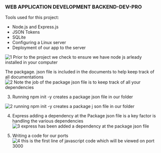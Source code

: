 ### WEB APPLICATION DEVELOPMENT BACKEND-DEV-PRO
 Tools used for this project:
- Node.js and Express.js
- JSON Tokens
- SQLite
- Configuring a Linux server
- Deployment of our app to the server
  
![1  Prior to the project we check to ensure we have node js arleady installed in your computer](https://github.com/user-attachments/assets/11a5063f-2f44-492a-b44f-a724e860e9eb)


The packgage. json file is included in the documents to help keep track of all documentations
![2  Note the job of the package json file is to keep track of all your dependencies](https://github.com/user-attachments/assets/4a8ddeeb-b139-49ed-a12f-15cb85924e21)

3. Running npm init -y creates a package json file in our folder

  ![2  running npm init -y creates a package j son file in our folder](https://github.com/user-attachments/assets/c8d81cad-56e2-430e-9f22-d19f57dc1a2a)

4. Express adding a dependency at the Package json file is a key factor is handling the various dependencies
   ![3  express has been added a dependency at the package json file](https://github.com/user-attachments/assets/c03aeef4-7cfb-4514-aa44-fee6b1943cf0)
  
5. Writing a code for our ports
   ![4 this is the first line of javascript code which will be viewed on port 3000](https://github.com/user-attachments/assets/64259c11-1a5f-4ff9-87c1-bdd40978d2bd)
